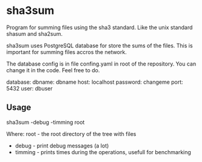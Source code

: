 # sha3sum
Program for summing files using the sha3 standard. Like the unix standard shasum and sha2sum.

sha3sum uses PostgreSQL database for store the sums of the files. This is important for summing files accros the network.

The database config is in file confing.yaml in root of the repository. You can change it in the code. Feel free to do.

database:
    dbname: dbname
    host: localhost
    password: changeme
    port: 5432
    user: dbuser

## Usage

sha3sum -debug -timming root

Where:
root - the root directory of the tree with files
- debug - print debug messages (a lot)
- timming - prints times during the operations, usefull for benchmarking

